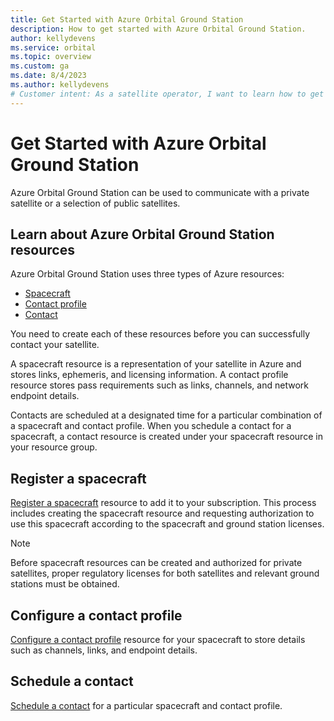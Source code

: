 ```yaml
---
title: Get Started with Azure Orbital Ground Station
description: How to get started with Azure Orbital Ground Station.
author: kellydevens
ms.service: orbital
ms.topic: overview
ms.custom: ga
ms.date: 8/4/2023
ms.author: kellydevens
# Customer intent: As a satellite operator, I want to learn how to get started with Azure Orbital Ground Station.
---
```


# Get Started with Azure Orbital Ground Station

Azure Orbital Ground Station can be used to communicate with a private satellite or a selection of public satellites.

## Learn about Azure Orbital Ground Station resources

Azure Orbital Ground Station uses three types of Azure resources:
- [Spacecraft](spacecraft-object.md)
- [Contact profile](concepts-contact-profile.md)
- [Contact](concepts-contact.md)

You need to create each of these resources before you can successfully contact your satellite.

A spacecraft resource is a representation of your satellite in Azure and stores links, ephemeris, and licensing information. A contact profile resource stores pass requirements such as links, channels, and network endpoint details.

Contacts are scheduled at a designated time for a particular combination of a spacecraft and contact profile. When you schedule a contact for a spacecraft, a contact resource is created under your spacecraft resource in your resource group.

## Register a spacecraft

[Register a spacecraft](register-spacecraft.md) resource to add it to your subscription. This process includes creating the spacecraft resource and requesting authorization to use this spacecraft according to the spacecraft and ground station licenses.

   > [!NOTE] 
   > Before spacecraft resources can be created and authorized for private satellites, proper regulatory licenses for both satellites and relevant ground stations must be obtained.

## Configure a contact profile

[Configure a contact profile](contact-profile.md) resource for your spacecraft to store details such as channels, links, and endpoint details.

## Schedule a contact

[Schedule a contact](schedule-contact.md) for a particular spacecraft and contact profile.
